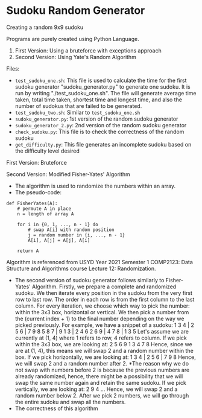 # Sudoku Random Generator
Creating a random 9x9 sudoku

Programs are purely created using Python Language.

1. First Version:  Using a bruteforce with exceptions approach
2. Second Version: Using Yate's Random Algorithm

Files:
- `test_sudoku_one.sh`: This file is used to calculate the time for the first sudoku generator "sudoku_generator.py" to generate one sudoku. It is run by writing "./test_sudoku_one.sh". The file will generate average time taken, total time taken, shortest time and longest time, and also the number of sudokus that are failed to be generated.
- `test_sudoku_two.sh`: Similar to `test_sudoku_one.sh`
- `sudoku_generator.py`: 1st version of the random sudoku generator
- `sudoku_generator_2.py`: 2nd version of the random sudoku generator
- `check_sudoku.py`: This file is to check the correctness of the random sudoku
- `get_difficulty.py`: This file generates an incomplete sudoku based on the difficulty level desired

First Version: Bruteforce

Second Version: Modified Fisher-Yates' Algorithm
- The algorithm is used to randomize the numbers within an array.
- The pseudo-code:
```
def FisherYates(A):
    # permute A in place
    n = length of array A

    for i in {0, 1, ..., n - 1} do
        # swap A[i] with random position
        j = random number in {i, ..., n - 1}
        A[i], A[j] = A[j], A[i]
    
    return A
```
Algorithm is referenced from USYD Year 2021 Semester 1 COMP2123: Data Structure and Algorithms course Lecture 12: Randomization.
- The second version of sudoku generator follows similarly to Fisher-Yates' Algorithm.
Firstly, we prepare a complete and randomized sudoku.
We then iterate every position in the sudoku from the very first row to last row. The order in each row is from the first column to the last column.
For every iteration, we choose which way to pick the number: within the 3x3 box, horizontal or vertical.
We then pick a number from the (current index + 1) to the final number depending on the way we picked previously.
For example, we have a snippet of a sudoku:
1 3 4 | 2 5 6 | 7 9 8
5 8 7 | 9 1 3 | 2 4 6
2 6 9 | 4 7 8 | 1 3 5
Let's assume we are currently at (1, 4) where 1 refers to row, 4 refers to column.
If we pick within the 3x3 box,
we are looking at:
2 5 6
9 1 3
4 7 8
Hence, since we are at (1, 4), this means we will swap 2 and a random number within the box.
If we pick horizontally,
we are looking at:
1 3 4 | 2 5 6 | 7 9 8
Hence, we will swap 2 and a random number after 2.
*The reason why we do not swap with numbers before 2 is because the previous numbers are already randomized, hence, there might be a possibility that we will swap the same number again and retain the same sudoku.
If we pick vertically,
we are looking at:
2
9
4
...
Hence, we will swap 2 and a random number below 2.
After we pick 2 numbers, we will go through the entire sudoku and swap all the numbers.
- The correctness of this algorithm
